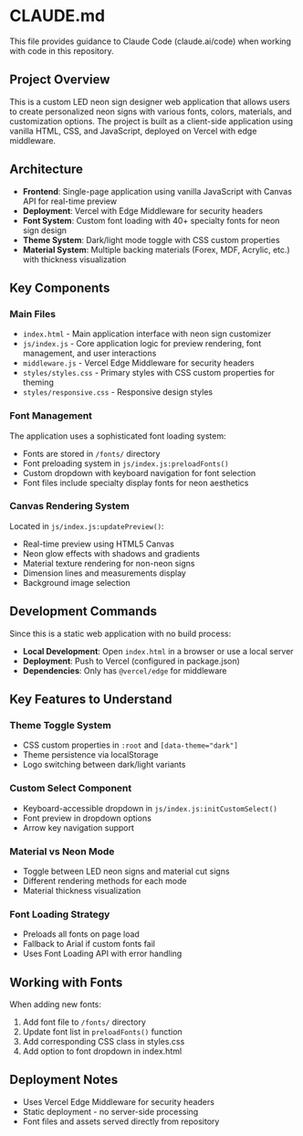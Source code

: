 # CLAUDE.md

This file provides guidance to Claude Code (claude.ai/code) when working with code in this repository.

## Project Overview

This is a custom LED neon sign designer web application that allows users to create personalized neon signs with various fonts, colors, materials, and customization options. The project is built as a client-side application using vanilla HTML, CSS, and JavaScript, deployed on Vercel with edge middleware.

## Architecture

- **Frontend**: Single-page application using vanilla JavaScript with Canvas API for real-time preview
- **Deployment**: Vercel with Edge Middleware for security headers
- **Font System**: Custom font loading with 40+ specialty fonts for neon sign design
- **Theme System**: Dark/light mode toggle with CSS custom properties
- **Material System**: Multiple backing materials (Forex, MDF, Acrylic, etc.) with thickness visualization

## Key Components

### Main Files
- `index.html` - Main application interface with neon sign customizer
- `js/index.js` - Core application logic for preview rendering, font management, and user interactions
- `middleware.js` - Vercel Edge Middleware for security headers
- `styles/styles.css` - Primary styles with CSS custom properties for theming
- `styles/responsive.css` - Responsive design styles

### Font Management
The application uses a sophisticated font loading system:
- Fonts are stored in `/fonts/` directory
- Font preloading system in `js/index.js:preloadFonts()`
- Custom dropdown with keyboard navigation for font selection
- Font files include specialty display fonts for neon aesthetics

### Canvas Rendering System
Located in `js/index.js:updatePreview()`:
- Real-time preview using HTML5 Canvas
- Neon glow effects with shadows and gradients
- Material texture rendering for non-neon signs
- Dimension lines and measurements display
- Background image selection

## Development Commands

Since this is a static web application with no build process:
- **Local Development**: Open `index.html` in a browser or use a local server
- **Deployment**: Push to Vercel (configured in package.json)
- **Dependencies**: Only has `@vercel/edge` for middleware

## Key Features to Understand

### Theme Toggle System
- CSS custom properties in `:root` and `[data-theme="dark"]`
- Theme persistence via localStorage
- Logo switching between dark/light variants

### Custom Select Component
- Keyboard-accessible dropdown in `js/index.js:initCustomSelect()`
- Font preview in dropdown options
- Arrow key navigation support

### Material vs Neon Mode
- Toggle between LED neon signs and material cut signs
- Different rendering methods for each mode
- Material thickness visualization

### Font Loading Strategy
- Preloads all fonts on page load
- Fallback to Arial if custom fonts fail
- Uses Font Loading API with error handling

## Working with Fonts

When adding new fonts:
1. Add font file to `/fonts/` directory
2. Update font list in `preloadFonts()` function
3. Add corresponding CSS class in styles.css
4. Add option to font dropdown in index.html

## Deployment Notes

- Uses Vercel Edge Middleware for security headers
- Static deployment - no server-side processing
- Font files and assets served directly from repository